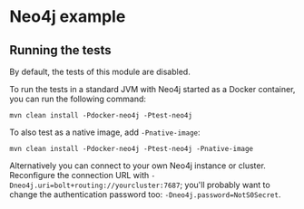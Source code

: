 # Neo4j example

## Running the tests

By default, the tests of this module are disabled.

To run the tests in a standard JVM with Neo4j started as a Docker container, you can run the following command:

```
mvn clean install -Pdocker-neo4j -Ptest-neo4j
```

To also test as a native image, add `-Pnative-image`:

```
mvn clean install -Pdocker-neo4j -Ptest-neo4j -Pnative-image
```

Alternatively you can connect to your own Neo4j instance or cluster.
Reconfigure the connection URL with `-Dneo4j.uri=bolt+routing://yourcluster:7687`;
you'll probably want to change the authentication password too: `-Dneo4j.password=NotS0Secret`.
